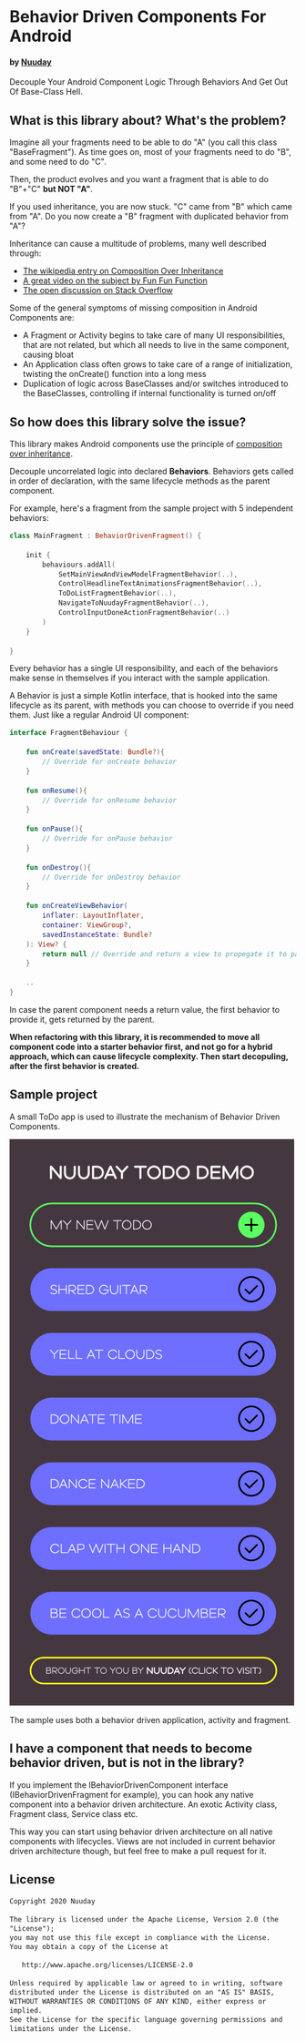 # Behavior Driven Components For Android 
#### by [Nuuday](https://nuuday.com/?_ga=2.177655397.1522986134.1602592361-2052711778.1601640763&_gac=1.49031508.1601640763.CjwKCAjwn9v7BRBqEiwAbq1Ey9n3yaRxy73jAPy5bQ1DTgcIDYxJjT1S-cZyIdgQL_I7qn3r5inSKxoCFxUQAvD_BwE)
Decouple Your Android Component Logic Through Behaviors And Get Out Of Base-Class Hell.

## What is this library about? What's the problem?
Imagine all your fragments need to be able to do "A" (you call this class "BaseFragment"). As time goes on, most of your fragments need to do "B", and some need to do "C".

Then, the product evolves and you want a fragment that is able to do "B"+"C" **but NOT "A"**.

If you used inheritance, you are now stuck. "C" came from "B" which came from "A". Do you now create a "B" fragment with duplicated behavior from "A"?

Inheritance can cause a multitude of problems, many well described through:
- [The wikipedia entry on Composition Over Inheritance](https://en.wikipedia.org/wiki/Composition_over_inheritance)
- [A great video on the subject by Fun Fun Function](https://www.youtube.com/watch?v=wfMtDGfHWpA)
- [The open discussion on Stack Overflow](https://stackoverflow.com/questions/49002/prefer-composition-over-inheritance)

Some of the general symptoms of missing composition in Android Components are:
- A Fragment or Activity begins to take care of many UI responsibilities, that are not related, but which all needs to live in the same component, causing bloat
- An Application class often grows to take care of a range of initialization, twisting the onCreate() function into a long mess
- Duplication of logic across BaseClasses and/or switches introduced to the BaseClasses, controlling if internal functionality is turned on/off

## So how does this library solve the issue?
This library makes Android components use the principle of [composition ](https://en.wikipedia.org/wiki/Composition_over_inheritance)[over ](https://www.youtube.com/watch?v=wfMtDGfHWpA)[inheritance](https://stackoverflow.com/questions/49002/prefer-composition-over-inheritance). 

Decouple uncorrelated logic into declared **Behaviors**. Behaviors gets called in order of declaration, with the same lifecycle methods as the parent component.

For example, here's a fragment from the sample project with 5 independent behaviors:

```kotlin
class MainFragment : BehaviorDrivenFragment() {

    init {
        behaviours.addAll(
            SetMainViewAndViewModelFragmentBehavior(..),
            ControlHeadlineTextAnimationsFragmentBehavior(..),
            ToDoListFragmentBehavior(..),
            NavigateToNuudayFragmentBehavior(..),
            ControlInputDoneActionFragmentBehavior(..)
        )
    }
    
}
```

Every behavior has a single UI responsibility, and each of the behaviors make sense in themselves if you interact with the sample application. 

A Behavior is just a simple Kotlin interface, that is hooked into the same lifecycle as its parent, with methods you can choose to override if you need them. Just like a regular Android UI component:

```kotlin
interface FragmentBehaviour {

    fun onCreate(savedState: Bundle?){
        // Override for onCreate behavior
    }

    fun onResume(){
        // Override for onResume behavior
    }

    fun onPause(){
        // Override for onPause behavior
    }
    
    fun onDestroy(){
        // Override for onDestroy behavior
    }

    fun onCreateViewBehavior(
        inflater: LayoutInflater,
        container: ViewGroup?,
        savedInstanceState: Bundle?
    ): View? {
        return null // Override and return a view to propegate it to parent fragment
    }

    ..
}
```

In case the parent component needs a return value, the first behavior to provide it, gets returned by the parent.

**When refactoring with this library, it is recommended to move all component code into a starter behavior first, and not go for a hybrid approach, which can cause lifecycle complexity. Then start decopuling, after the first behavior is created.**

## Sample project
A small ToDo app is used to illustrate the mechanism of Behavior Driven Components.

![](design/design_screenshot.png)

The sample uses both a behavior driven application, activity and fragment.

## I have a component that needs to become behavior driven, but is not in the library?
If you implement the IBehaviorDrivenComponent interface (IBehaviorDrivenFragment for example), you can hook any native component into a behavior driven architecture. An exotic Activity class, Fragment class, Service class etc.

This way you can start using behavior driven architecture on all native components with lifecycles. Views are not included in current behavior driven architecture though, but feel free to make a pull request for it.

License
-------

    Copyright 2020 Nuuday

    The library is licensed under the Apache License, Version 2.0 (the "License");
    you may not use this file except in compliance with the License.
    You may obtain a copy of the License at

       http://www.apache.org/licenses/LICENSE-2.0

    Unless required by applicable law or agreed to in writing, software
    distributed under the License is distributed on an "AS IS" BASIS,
    WITHOUT WARRANTIES OR CONDITIONS OF ANY KIND, either express or implied.
    See the License for the specific language governing permissions and
    limitations under the License.


